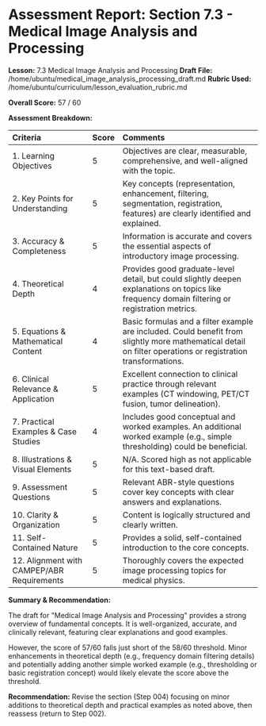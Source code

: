 # Assessment Report: Section 7.3 - Medical Image Analysis and Processing

**Lesson:** 7.3 Medical Image Analysis and Processing
**Draft File:** /home/ubuntu/medical_image_analysis_processing_draft.md
**Rubric Used:** /home/ubuntu/curriculum/lesson_evaluation_rubric.md

**Overall Score:** 57 / 60

**Assessment Breakdown:**

| Criteria                             | Score | Comments |
| :----------------------------------- | :---- | :------- |
| 1. Learning Objectives           | 5     | Objectives are clear, measurable, comprehensive, and well-aligned with the topic. |
| 2. Key Points for Understanding  | 5     | Key concepts (representation, enhancement, filtering, segmentation, registration, features) are clearly identified and explained. |
| 3. Accuracy & Completeness       | 5     | Information is accurate and covers the essential aspects of introductory image processing. |
| 4. Theoretical Depth             | 4     | Provides good graduate-level detail, but could slightly deepen explanations on topics like frequency domain filtering or registration metrics. |
| 5. Equations & Mathematical Content | 4     | Basic formulas and a filter example are included. Could benefit from slightly more mathematical detail on filter operations or registration transformations. |
| 6. Clinical Relevance & Application | 5     | Excellent connection to clinical practice through relevant examples (CT windowing, PET/CT fusion, tumor delineation). |
| 7. Practical Examples & Case Studies | 4     | Includes good conceptual and worked examples. An additional worked example (e.g., simple thresholding) could be beneficial. |
| 8. Illustrations & Visual Elements | 5     | N/A. Scored high as not applicable for this text-based draft. |
| 9. Assessment Questions          | 5     | Relevant ABR-style questions cover key concepts with clear answers and explanations. |
| 10. Clarity & Organization        | 5     | Content is logically structured and clearly written. |
| 11. Self-Contained Nature         | 5     | Provides a solid, self-contained introduction to the core concepts. |
| 12. Alignment with CAMPEP/ABR Requirements | 5     | Thoroughly covers the expected image processing topics for medical physics. |

**Summary & Recommendation:**

The draft for "Medical Image Analysis and Processing" provides a strong overview of fundamental concepts. It is well-organized, accurate, and clinically relevant, featuring clear explanations and good examples. 

However, the score of 57/60 falls just short of the 58/60 threshold. Minor enhancements in theoretical depth (e.g., frequency domain filtering details) and potentially adding another simple worked example (e.g., thresholding or basic registration concept) would likely elevate the score above the threshold.

**Recommendation:** Revise the section (Step 004) focusing on minor additions to theoretical depth and practical examples as noted above, then reassess (return to Step 002).
